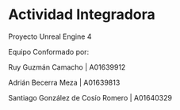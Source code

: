 # Actividad Integradora
 Proyecto Unreal Engine 4

Equipo Conformado por:

  Ruy Guzmán Camacho | A01639912
  
  Adrián Becerra Meza | A01639813
  
  Santiago González de Cosío Romero | A01640329
